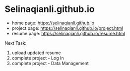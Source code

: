 # Selinaqianli.github.io
- home page: https://selinaqianli.github.io
- project page: https://selinaqianli.github.io/project.html
- resume page: https://selinaqianli.github.io/resume.html

Next Task:
1. upload updated resume
2. complete project - Log In
3. complete project - Data Management
